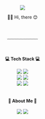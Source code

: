 <div align="center">
  <img src="https://user-images.githubusercontent.com/103477552/229679115-031d4afd-9a13-4185-8c60-9bccd09fcc3c.png"/>
  <p>👋🏻 Hi, there 😊</p>
  <br />
  <p>﹏﹏﹏﹏﹏﹏﹏</p>
  <br />
  <h4>💻 Tech Stack 💻</h4>
  <img src="https://img.shields.io/badge/HTML5-E34F26?style=flat-square&logo=html5&logoColor=white"/> <img src="https://img.shields.io/badge/CSS3-1572B6?style=flat-square&logo=css3&logoColor=white"/> <br />
<img src="https://img.shields.io/badge/JavaScript-F7DF1E?style=flat-square&logo=javascript&logoColor=black"/> <img src="https://img.shields.io/badge/TypeScript-3178C6?style=flat-square&logo=typescript&logoColor=white"/> <br />
<img src="https://img.shields.io/badge/React-61DAFB?style=flat-square&logo=react&logoColor=black"/> <img src="https://img.shields.io/badge/Next.js-black?style=flat-square&logo=Next.js&logoColor=white"/>
  <br />
  <br />
  <h4>🐻 About Me 🐻</h4>
  <a src="https://velog.io/@hyeun9991">
  <img src="https://img.shields.io/badge/Velog-20C997?style=flat-square&logo=velog&logoColor=white" style="pointer-events: none"/></a> 
  <a  src="mailto:hyeun9991@gmail.com"><img src="https://img.shields.io/badge/hyeun9991@gmail.com-black?style=flat-square&logo=gmail&logoColor=white"/></a >
  <br />
  <br />
</div>
